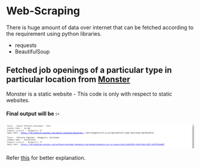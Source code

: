 # Web-Scraping
There is huge amount of data over internet that can be fetched according to the requirement using python libraries.

* requests
* BeautifulSoup

## Fetched job openings of a particular type in particular location from [Monster](https://www.monster.com/jobs/search/?q=Software_Developer&where=India)

Monster is a static website - This code is only with respect to static websites.

#### Final output will be :-
![Final result will be](https://raw.githubusercontent.com/jinia-konar/Web-Scraping/master/Images/Output%20for%20static%20website.png)

Refer [this](https://realpython.com/beautiful-soup-web-scraper-python/) for better explanation.
